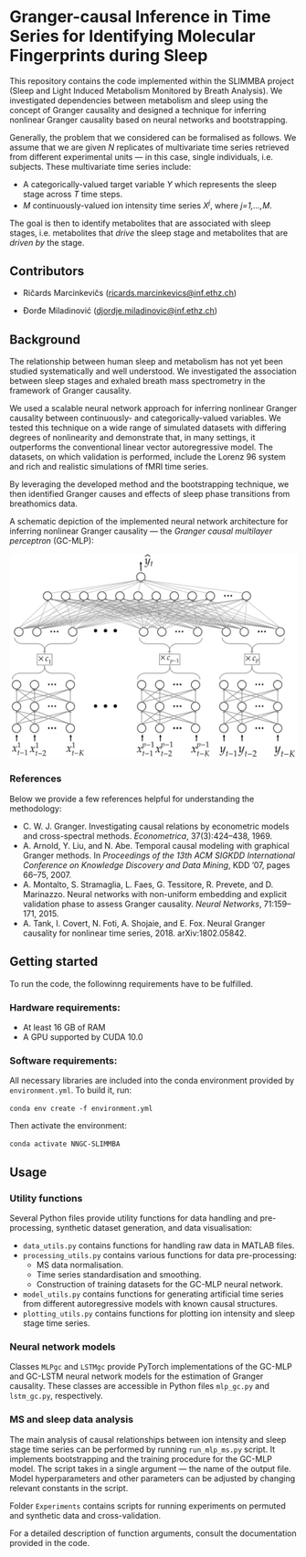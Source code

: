 # Granger-causal Inference in Time Series for Identifying Molecular Fingerprints during Sleep

This repository contains the code implemented within the SLIMMBA project (Sleep and Light Induced
Metabolism Monitored by Breath Analysis). We investigated dependencies between metabolism and sleep using the concept of Granger causality and designed a technique for inferring nonlinear Granger causality based on neural networks and bootstrapping.

Generally, the problem that we considered can be formalised as follows. We assume that we are given *N* replicates of multivariate time series retrieved from different experimental units &mdash; in this case, single individuals, i.e. subjects. These multivariate time series include:
- A categorically-valued target variable *Y* which represents the  sleep stage across *T* time steps.
- *M* continuously-valued ion intensity time series *X<sup>j</sup>*, where *j=1,...,M*.

The goal is then to identify metabolites that are associated with sleep stages, i.e. metabolites that *drive* the sleep stage and metabolites that are *driven by* the stage.

## Contributors

- Ričards Marcinkevičs ([ricards.marcinkevics@inf.ethz.ch](mailto:ricards.marcinkevics@inf.ethz.ch))

- Đorđe Miladinović ([djordje.miladinovic@inf.ethz.ch](mailto:djordje.miladinovic@inf.ethz.ch))

## Background

The relationship between human sleep and metabolism has not yet been studied systematically and well understood. We investigated the association between sleep stages and exhaled breath mass spectrometry in the framework of Granger causality. 

We used a scalable neural network approach for inferring nonlinear Granger causality between continuously- and categorically-valued variables. We tested this technique on a wide range of simulated datasets with differing degrees of nonlinearity and demonstrate that, in many settings, it outperforms the conventional linear vector autoregressive model. The datasets, on which validation is performed, include the Lorenz 96 system and rich and realistic simulations of fMRI time series. 

By leveraging the developed method and the bootstrapping technique, we then identified Granger causes and effects of sleep phase transitions from breathomics data.

A schematic depiction of the implemented neural network architecture for inferring nonlinear Granger causality &mdash; the *Granger causal multilayer perceptron* (GC-MLP):

<p align="center">
  <img src="https://github.com/i6092467/NNGC-SLIMMBA/blob/master/images/Causal_MLP.png" width="514">
</p>

### References

Below we provide a few references helpful for understanding the methodology:
- C. W. J. Granger. Investigating causal relations by econometric models and cross-spectral methods. *Econometrica*, 37(3):424–438, 1969.
- A. Arnold, Y. Liu, and N. Abe. Temporal causal modeling with graphical Granger methods. In *Proceedings of the 13th ACM SIGKDD International Conference on Knowledge Discovery and Data Mining*, KDD ’07, pages 66–75, 2007.
- A. Montalto, S. Stramaglia, L. Faes, G. Tessitore, R. Prevete, and D. Marinazzo. Neural networks with non-uniform embedding and explicit validation phase to assess Granger causality. *Neural Networks*, 71:159–171, 2015.
- A. Tank, I. Covert, N. Foti, A. Shojaie, and E. Fox. Neural Granger causality for nonlinear time series, 2018. arXiv:1802.05842.

## Getting started

To run the code, the followinng requirements have to be fulfilled.

### Hardware requirements:

- At least 16 GB of RAM
- A GPU supported by CUDA 10.0

### Software requirements:

All necessary libraries are included into the conda environment provided by `environment.yml`. To build it, run:

`conda env create -f environment.yml`

Then activate the environment:

`conda activate NNGC-SLIMMBA`

## Usage

### Utility functions

Several Python files provide utility functions for data handling and pre-processing, synthetic dataset generation, and data visualisation:

- `data_utils.py` contains functions for handling raw data in MATLAB files. 
- `processing_utils.py` contains various functions for data pre-processing:
  - MS data normalisation.
  - Time series standardisation and smoothing.
  - Construction of training datasets for the GC-MLP neural network.
- `model_utils.py` contains functions for generating artificial time series from different autoregressive models with known causal structures.
- `plotting_utils.py` contains functions for plotting ion intensity and sleep stage time series.

### Neural network models

Classes `MLPgc` and `LSTMgc` provide PyTorch implementations of the GC-MLP and GC-LSTM neural network models for the estimation of Granger causality. These classes are accessible in Python files `mlp_gc.py` and `lstm_gc.py`, respectively.   

### MS and sleep data analysis

The main analysis of causal relationships between ion intensity and sleep stage time series can be performed by running `run_mlp_ms.py` script. It implements bootstrapping and the training procedure for the GC-MLP model. The script takes in a single argument &mdash; the name of the output file. Model hyperparameters and other parameters can be adjusted by changing relevant constants in the script. 

Folder `Experiments` contains scripts for running experiments on permuted and synthetic data and cross-validation.

For a detailed description of function arguments, consult the documentation provided in the code.
